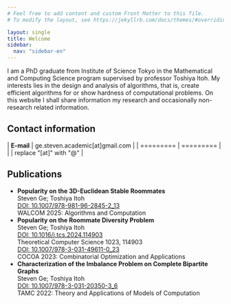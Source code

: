 ```yaml
---
# Feel free to add content and custom Front Matter to this file.
# To modify the layout, see https://jekyllrb.com/docs/themes/#overriding-theme-defaults

layout: single
title: Welcome
sidebar:
  nav: "sidebar-en"
---
```


I am a PhD graduate from Institute of Science Tokyo in the Mathematical and Computing Science program supervised by professor Toshiya Itoh. My interests lies in the design and analysis of algorithms, that is, create efficient algorithms for or show hardness of computational problems. On this website I shall share information my research and occasionally non-research related information.

Contact information
-------------------

| **E-mail** | ge.steven.academic[at]gmail.com |
| ========= | ========= |
| | replace "[at]" with "@" |

Publications
-------------------

* <b>Popularity on the 3D-Euclidean Stable Roommates</b><br>
     Steven Ge; Toshiya Itoh<br>
     <a href="https://doi.org/10.1007/978-981-96-2845-2_13">DOI: 10.1007/978-981-96-2845-2_13</a><br>
     WALCOM 2025: Algorithms and Computation
* <b>Popularity on the Roommate Diversity Problem</b><br>
     Steven Ge; Toshiya Itoh<br>
     <a href="https://doi.org/10.1016/j.tcs.2024.114903">DOI: 10.1016/j.tcs.2024.114903</a><br>
     Theoretical Computer Science 1023, 114903<br>
     <a href="https://doi.org/10.1007/978-3-031-49611-0_23">DOI: 10.1007/978-3-031-49611-0_23</a><br>
     COCOA 2023: Combinatorial Optimization and Applications
* <b>Characterization of the Imbalance Problem on Complete Bipartite Graphs</b><br>
     Steven Ge; Toshiya Itoh<br>
     <a href="https://doi.org/10.1007/978-3-031-20350-3_6">DOI: 10.1007/978-3-031-20350-3_6</a><br>
     TAMC 2022: Theory and Applications of Models of Computation
